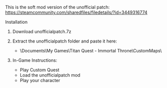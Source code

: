 This is the soft mod version of the unofficial patch: https://steamcommunity.com/sharedfiles/filedetails/?id=3449316774

Installation

1. Download unofficialpatch.7z

2. Extract the unofficialpatch folder and paste it here:  
   - \Documents\My Games\Titan Quest - Immortal Throne\CustomMaps\

3. In-Game Instructions:  
   - Play Custom Quest  
   - Load the unofficialpatch mod  
   - Play your character  
